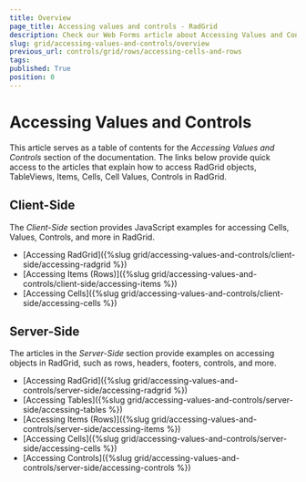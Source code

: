 ```yaml
---
title: Overview
page_title: Accessing values and controls - RadGrid
description: Check our Web Forms article about Accessing Values and Controls.
slug: grid/accessing-values-and-controls/overview
previous_url: controls/grid/rows/accessing-cells-and-rows
tags: 
published: True
position: 0
---
```


# Accessing Values and Controls

This article serves as a table of contents for the *Accessing Values and Controls* section of the documentation. The links below provide quick access to the articles that explain how to access RadGrid objects, TableViews, Items, Cells, Cell Values, Controls in RadGrid.

## Client-Side

The *Client-Side* section provides JavaScript examples for accessing Cells, Values, Controls, and more in RadGrid.

- [Accessing RadGrid]({%slug grid/accessing-values-and-controls/client-side/accessing-radgrid %})
- [Accessing Items (Rows)]({%slug grid/accessing-values-and-controls/client-side/accessing-items %})
- [Accessing Cells]({%slug grid/accessing-values-and-controls/client-side/accessing-cells %})

## Server-Side

The articles in the *Server-Side* section provide examples on accessing objects in RadGrid, such as rows, headers, footers, controls, and more.

- [Accessing RadGrid]({%slug grid/accessing-values-and-controls/server-side/accessing-radgrid %})
- [Accessing Tables]({%slug grid/accessing-values-and-controls/server-side/accessing-tables %})
- [Accessing Items (Rows)]({%slug grid/accessing-values-and-controls/server-side/accessing-items %})
- [Accessing Cells]({%slug grid/accessing-values-and-controls/server-side/accessing-cells %})
- [Accessing Controls]({%slug grid/accessing-values-and-controls/server-side/accessing-controls %})
